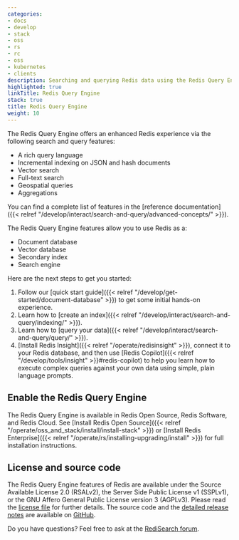 ```yaml
---
categories:
- docs
- develop
- stack
- oss
- rs
- rc
- oss
- kubernetes
- clients
description: Searching and querying Redis data using the Redis Query Engine
highlighted: true
linkTitle: Redis Query Engine
stack: true
title: Redis Query Engine
weight: 10
---
```


The Redis Query Engine offers an enhanced Redis experience via the following search and query features:

- A rich query language
- Incremental indexing on JSON and hash documents
- Vector search
- Full-text search
- Geospatial queries
- Aggregations

You can find a complete list of features in the [reference documentation]({{< relref "/develop/interact/search-and-query/advanced-concepts/" >}}).

The Redis Query Engine features allow you to use Redis as a:

- Document database
- Vector database
- Secondary index
- Search engine

Here are the next steps to get you started:

1. Follow our [quick start guide]({{< relref "/develop/get-started/document-database" >}}) to get some initial hands-on experience.
1. Learn how to [create an index]({{< relref "/develop/interact/search-and-query/indexing/" >}}).
1. Learn how to [query your data]({{< relref "/develop/interact/search-and-query/query/" >}}).
1. [Install Redis Insight]({{< relref "/operate/redisinsight" >}}), connect it to your Redis database, and then use [Redis Copilot]({{< relref "/develop/tools/insight" >}}#redis-copilot) to help you learn how to execute complex queries against your own data using simple, plain language prompts.


## Enable the Redis Query Engine

The Redis Query Engine is available in Redis Open Source, Redis Software, and Redis Cloud.
See
[Install Redis Open Source]({{< relref "/operate/oss_and_stack/install/install-stack" >}}) or
[Install Redis Enterprise]({{< relref "/operate/rs/installing-upgrading/install" >}})
for full installation instructions.

## License and source code

The Redis Query Engine features of Redis are available under the Source Available License 2.0 (RSALv2), the Server Side Public License v1 (SSPLv1), or the GNU Affero General Public License version 3 (AGPLv3). Please read the [license file](https://raw.githubusercontent.com/RediSearch/RediSearch/master/LICENSE.txt) for further details. The source code and the [detailed release notes](https://github.com/RediSearch/RediSearch/releases) are available on [GitHub](https://github.com/RediSearch/RediSearch).

Do you have questions? Feel free to ask at the [RediSearch forum](https://forum.redis.com/c/modules/redisearch/).

<br/>
